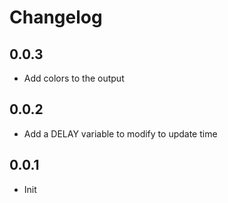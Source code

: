 # Changelog

## 0.0.3

- Add colors to the output

## 0.0.2

- Add a DELAY variable to modify to update time

## 0.0.1

- Init

